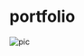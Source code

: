 # portfolio
![pic](https://user-images.githubusercontent.com/92258633/231078684-8600c4bb-796e-4434-bf9b-4b3d4d099900.jpeg)
